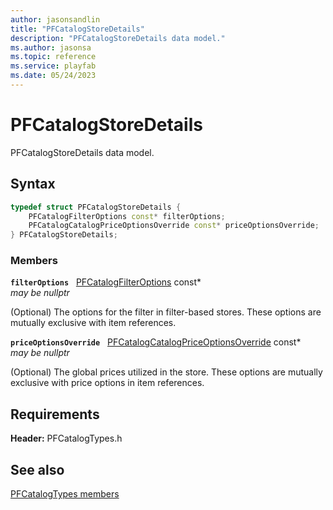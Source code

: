 ```yaml
---
author: jasonsandlin
title: "PFCatalogStoreDetails"
description: "PFCatalogStoreDetails data model."
ms.author: jasonsa
ms.topic: reference
ms.service: playfab
ms.date: 05/24/2023
---
```


# PFCatalogStoreDetails  

PFCatalogStoreDetails data model.  

## Syntax  
  
```cpp
typedef struct PFCatalogStoreDetails {  
    PFCatalogFilterOptions const* filterOptions;  
    PFCatalogCatalogPriceOptionsOverride const* priceOptionsOverride;  
} PFCatalogStoreDetails;  
```
  
### Members  
  
**`filterOptions`** &nbsp; [PFCatalogFilterOptions](pfcatalogfilteroptions.md) const*  
*may be nullptr*  
  
(Optional) The options for the filter in filter-based stores. These options are mutually exclusive with item references.
  
**`priceOptionsOverride`** &nbsp; [PFCatalogCatalogPriceOptionsOverride](pfcatalogcatalogpriceoptionsoverride.md) const*  
*may be nullptr*  
  
(Optional) The global prices utilized in the store. These options are mutually exclusive with price options in item references.
  
  
## Requirements  
  
**Header:** PFCatalogTypes.h
  
## See also  
[PFCatalogTypes members](../pfcatalogtypes_members.md)  

  
  
